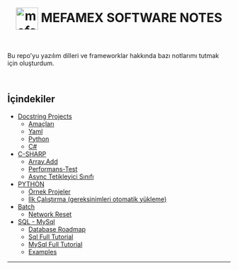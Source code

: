 <h1 align="center">
    <img align="center" src="https://mefamex.com/src/assets/images/mfmx_symbol/mefamex_logo_bgb.webp" alt="mefamex_Website" height="auto" width="50" /> 
    MEFAMEX SOFTWARE NOTES 
</h1>

<br>

Bu repo'yu yazılım dilleri ve frameworklar hakkında bazı notlarımı tutmak için oluşturdum.


<br>

## İçindekiler

* [Docstring Projects](Docstring-projects/readme.md)
    - [Amaçları](Docstring-projects/readme.md#amaçları)
    - [Yaml](Docstring-projects/Project.yaml.readme.md)
    - [Python](Docstring-projects/PYTHON-DOCSTRING.readme.md)
    - [C#](Docstring-projects/CS-DOCSTRING.readme.md)
* [C-SHARP](c-sharp/readme.md)
    - [Array.Add](c-sharp/readme.md/#arrayadddd)
    - [Performans-Test](c-sharp/readme.md/#performans-test)
    - [Async Tetikleyici Sınıfı](c-sharp/readme.md/#async-tetikleyici-sınıfı-şablonu)
* [PYTHON](python/readme.md)
    - [Örnek Projeler](python/ornek-projeler.md)
    - [İlk Çalıştırma (gereksinimleri otomatik yükleme)](python/README.md#first-run-dependencies)
* [Batch](batch/readme.md)
    - [Network Reset](batch/network-reset.bat)
* [SQL - MySql](sql/readme.md)
    - [Database Roadmap](sql/Database_roadmap.md)
    - [Sql Full Tutorial](sql/sql-full-tutorial.md)
    - [MySql Full Tutorial](sql/mysql-full-tutorial.md)
    - [Examples](sql/readme.md)



<hr>

